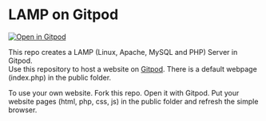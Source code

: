 # LAMP on Gitpod

[![Open in Gitpod](https://gitpod.io/button/open-in-gitpod.svg)](https://gitpod.io/#https://github.com/danielcregg/gitpod-lamp)

This repo creates a LAMP (Linux, Apache, MySQL and PHP) Server in Gitpod.  
Use this repository to host a website on [Gitpod](https://gitpod.io). There is a default webpage (index.php) in the public folder.  

To use your own website. Fork this repo. Open it with Gitpod. Put your website pages (html, php, css, js) in the public folder and refresh the simple browser.
